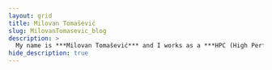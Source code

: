 ```yaml
---
layout: grid
title: Milovan Tomašević
slug: MilovanTomasevic_blog
description: >
  My name is ***Milovan Tomašević*** and I works as a ***HPC (High Performance Computing) Consultant*** at the ***Faculty of Information Studies in Novo Mesto, Slovenia***.
hide_description: true
---
```

